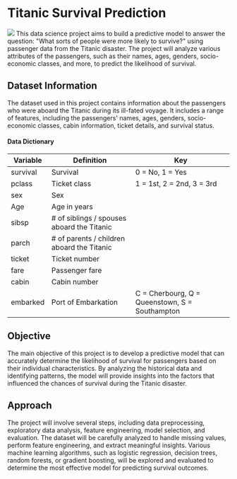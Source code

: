 # Titanic Survival Prediction
![](https://storage.googleapis.com/kaggle-competitions/kaggle/3136/logos/header.png)
This data science project aims to build a predictive model to answer the question: "What sorts of people were more likely to survive?" using passenger data from the Titanic disaster. The project will analyze various attributes of the passengers, such as their names, ages, genders, socio-economic classes, and more, to predict the likelihood of survival.
## Dataset Information
The dataset used in this project contains information about the passengers who were aboard the Titanic during its ill-fated voyage. It includes a range of features, including the passengers' names, ages, genders, socio-economic classes, cabin information, ticket details, and survival status.
#### Data Dictionary
|Variable|Definition|Key|
|--------|----------|---|
|survival|	Survival|	0 = No, 1 = Yes|
|pclass|	Ticket class|	1 = 1st, 2 = 2nd, 3 = 3rd|
|sex|	Sex	|
|Age|	Age in years|	
|sibsp	|# of siblings / spouses aboard the Titanic	|
|parch	|# of parents / children aboard the Titanic	|
|ticket	|Ticket number	|
|fare	|Passenger fare	|
|cabin	|Cabin number	|
|embarked	|Port of Embarkation|	C = Cherbourg, Q = Queenstown, S = Southampton|
## Objective
The main objective of this project is to develop a predictive model that can accurately determine the likelihood of survival for passengers based on their individual characteristics. By analyzing the historical data and identifying patterns, the model will provide insights into the factors that influenced the chances of survival during the Titanic disaster.
## Approach
The project will involve several steps, including data preprocessing, exploratory data analysis, feature engineering, model selection, and evaluation. The dataset will be carefully analyzed to handle missing values, perform feature engineering, and extract meaningful insights. Various machine learning algorithms, such as logistic regression, decision trees, random forests, or gradient boosting, will be explored and evaluated to determine the most effective model for predicting survival outcomes.
